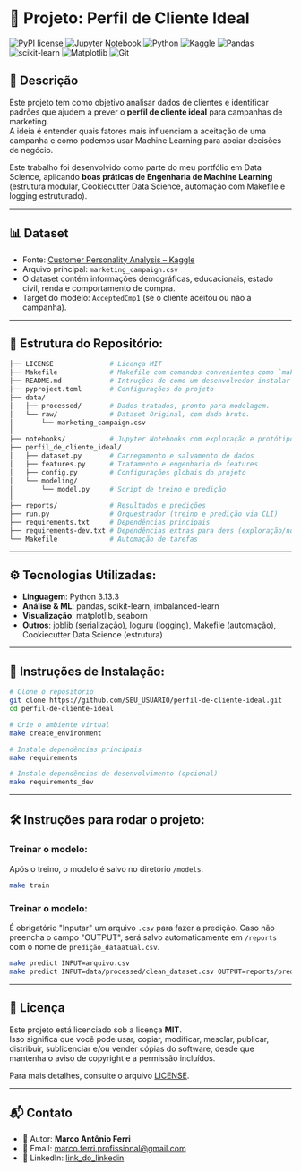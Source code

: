 # 🎯 Projeto: Perfil de Cliente Ideal
[![PyPI license](https://img.shields.io/pypi/l/ansicolortags.svg)](https://pypi.python.org/pypi/ansicolortags/)
![Jupyter Notebook](https://img.shields.io/badge/jupyter-%23FA0F00.svg?style=for-the-badge&logo=jupyter&logoColor=white)
![Python](https://img.shields.io/badge/python-3670A0?style=for-the-badge&logo=python&logoColor=ffdd54)
![Kaggle](https://img.shields.io/badge/Kaggle-035a7d?style=for-the-badge&logo=kaggle&logoColor=white)
![Pandas](https://img.shields.io/badge/pandas-%23150458.svg?style=for-the-badge&logo=pandas&logoColor=white)
![scikit-learn](https://img.shields.io/badge/scikit--learn-%23F7931E.svg?style=for-the-badge&logo=scikit-learn&logoColor=white)
![Matplotlib](https://img.shields.io/badge/Matplotlib-%23ffffff.svg?style=for-the-badge&logo=Matplotlib&logoColor=black)
![Git](https://img.shields.io/badge/git-%23F05033.svg?style=for-the-badge&logo=git&logoColor=white)
## 📖 Descrição
Este projeto tem como objetivo analisar dados de clientes e identificar padrões que ajudem a prever o **perfil de cliente ideal** para campanhas de marketing.  
A ideia é entender quais fatores mais influenciam a aceitação de uma campanha e como podemos usar Machine Learning para apoiar decisões de negócio.  

Este trabalho foi desenvolvido como parte do meu portfólio em Data Science, aplicando **boas práticas de Engenharia de Machine Learning** (estrutura modular, Cookiecutter Data Science, automação com Makefile e logging estruturado).

---

## 📊 Dataset
- Fonte: [Customer Personality Analysis – Kaggle](https://www.kaggle.com/datasets/whenamancodes/customer-personality-analysis/code)  
- Arquivo principal: `marketing_campaign.csv`  
- O dataset contém informações demográficas, educacionais, estado civil, renda e comportamento de compra.  
- Target do modelo: `AcceptedCmp1` (se o cliente aceitou ou não a campanha).  

---

## 📂 Estrutura do Repositório:
```bash
├── LICENSE              # Licença MIT
├── Makefile             # Makefile com comandos convenientes como `make train`
├── README.md            # Intruções de como um desenvolvedor instalar e rodar o projeto.
├── pyproject.toml       # Configurações do projeto 
├── data/
│   ├── processed/       # Dados tratados, pronto para modelagem.
│   └── raw/             # Dataset Original, com dado bruto.
│       └── marketing_campaign.csv
│
├── notebooks/           # Jupyter Notebooks com exploração e protótipo
├── perfil_de_cliente_ideal/
│   ├── dataset.py       # Carregamento e salvamento de dados
│   ├── features.py      # Tratamento e engenharia de features
│   ├── config.py        # Configurações globais do projeto
│   └── modeling/ 
│       └── model.py     # Script de treino e predição
│        
├── reports/             # Resultados e predições
├── run.py               # Orquestrador (treino e predição via CLI)
├── requirements.txt     # Dependências principais
├── requirements-dev.txt # Dependências extras para devs (exploração/notebooks)
└── Makefile             # Automação de tarefas
```
---
## ⚙️ Tecnologias Utilizadas:

- **Linguagem**: Python 3.13.3
- **Análise & ML**: pandas, scikit-learn, imbalanced-learn
- **Visualização**: matplotlib, seaborn
- **Outros**: joblib (serialização), loguru (logging), Makefile (automação), Cookiecutter Data Science (estrutura)

---

## 🚀 Instruções de Instalação:
```bash
# Clone o repositório
git clone https://github.com/SEU_USUARIO/perfil-de-cliente-ideal.git
cd perfil-de-cliente-ideal

# Crie o ambiente virtual
make create_environment

# Instale dependências principais
make requirements

# Instale dependências de desenvolvimento (opcional)
make requirements_dev
```
---

## 🛠️ Instruções para rodar o projeto:

### Treinar o modelo:
Após o treino, o modelo é salvo no diretório `/models`.
```bash
make train
```
### Treinar o modelo:
É obrigatório "Inputar" um arquivo `.csv` para fazer a predição. Caso não preencha o campo "OUTPUT", será salvo automaticamente em `/reports` com o nome de `predição_dataatual.csv`.
```bash
make predict INPUT=arquivo.csv
make predict INPUT=data/processed/clean_dataset.csv OUTPUT=reports/predictions/minhas_preds.csv
```
---
## 📄 Licença

Este projeto está licenciado sob a licença **MIT**.  
Isso significa que você pode usar, copiar, modificar, mesclar, publicar, distribuir, sublicenciar e/ou vender cópias do software, desde que mantenha o aviso de copyright e a permissão incluídos.  

Para mais detalhes, consulte o arquivo [LICENSE](LICENSE).

---

## 📬 Contato

- 👤 Autor: **Marco Antônio Ferri**
- 📧 Email: [marco.ferri.profissional@gmail.com](mailto:seuemail@email.com)
- 🔗 LinkedIn: [link_do_linkedin](https://www.linkedin.com/in/link_do_linkedin)
